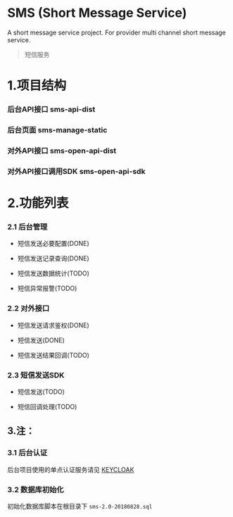 SMS (Short Message Service)
=============================

A short message service project. 
For provider multi channel short message service.

> 短信服务

# 1.项目结构

### 后台API接口 sms-api-dist

### 后台页面 sms-manage-static

### 对外API接口 sms-open-api-dist

### 对外API接口调用SDK sms-open-api-sdk


# 2.功能列表

### 2.1 后台管理

- 短信发送必要配置(DONE)

- 短信发送记录查询(DONE)

- 短信发送数据统计(TODO)

- 短信异常报警(TODO)

### 2.2 对外接口

- 短信发送请求鉴权(DONE)

- 短信发送(DONE)

- 短信发送结果回调(TODO)

### 2.3 短信发送SDK

- 短信发送(TODO)

- 短信回调处理(TODO)


## 3.注：

### 3.1 后台认证

后台项目使用的单点认证服务请见 [KEYCLOAK](https://www.keycloak.org/)

### 3.2 数据库初始化

初始化数据库脚本在根目录下 `sms-2.0-20180828.sql`